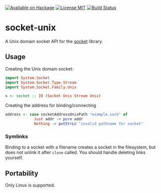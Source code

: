 [![Available on Hackage][badge-hackage]][hackage]
[![License MIT][badge-license]][license]
[![Build Status][badge-travis]][travis]
# socket-unix
A Unix domain socket API for the [socket](https://github.com/lpeterse/haskell-socket) library.

## Usage
Creating the Unix domain socket:
```haskell
import System.Socket
import System.Socket.Type.Stream
import System.Socket.Family.Unix

s <- socket :: IO (Socket Unix Stream Unix)
```

Creating the address for binding/connecting
```haskell
address <- case socketAddressUnixPath "example.sock" of
             Just addr -> pure addr
             Nothing -> putStrLn "invalid pathname for socket"
```
### Symlinks
Binding to a socket with a filename creates a socket in the filesystem, but does not unlink it after `close` called. You should handle deleting links yourself.
## Portability
Only Linux is supported.


[badge-travis]: https://img.shields.io/travis/VyacheslavHashov/haskell-socket-unix.svg
[travis]: https://travis-ci.org/VyacheslavHashov/haskell-socket-unix
[badge-hackage]: https://img.shields.io/hackage/v/socket-unix.svg?dummy
[hackage]: https://hackage.haskell.org/package/socket-unix
[badge-license]: https://img.shields.io/badge/license-MIT-blue.svg?dummy
[license]: https://github.com/vyacheslavhashov/haskell-socket-unix/blob/master/LICENSE
